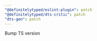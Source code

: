 ```yaml
---
"@definitelytyped/eslint-plugin": patch
"@definitelytyped/dts-critic": patch
"dts-gen": patch
---
```


Bump TS version
